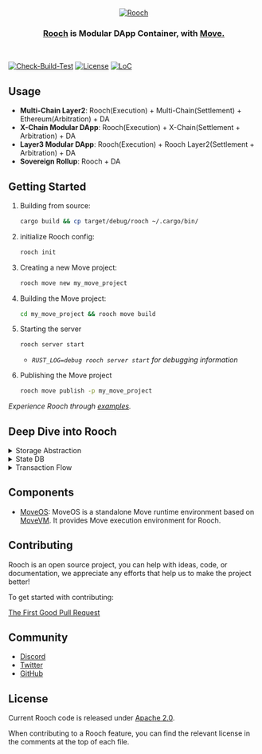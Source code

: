 <div align="center">
  <br />
  <br />
  <a href="https://rooch.network"><img alt="Rooch" src="https://rooch.network/logo/rooch_black_combine.svg" width=384></a>
  <br />
  <h3><a href="https://rooch.network">Rooch</a> is Modular DApp Container, with <a href="https://github.com/move-language/move)">Move.</a></h3>
  <br />
</div>

[![Check-Build-Test](https://github.com/rooch-network/rooch/actions/workflows/check_build_test.yml/badge.svg)](https://github.com/rooch-network/rooch/actions/workflows/check_build_test.yml)
[![License](https://img.shields.io/badge/license-Apache-green.svg)](LICENSE)
[![LoC](https://tokei.rs/b1/github/rooch-network/rooch?category=lines)](https://github.com/rooch-network/rooch)

## Usage

* **Multi-Chain Layer2**: Rooch(Execution) + Multi-Chain(Settlement) + Ethereum(Arbitration) + DA
* **X-Chain Modular DApp**: Rooch(Execution) + X-Chain(Settlement + Arbitration) + DA
* **Layer3 Modular DApp**: Rooch(Execution) + Rooch Layer2(Settlement + Arbitration) + DA
* **Sovereign Rollup**: Rooch + DA

## Getting Started

1. Building from source:
    ```bash
    cargo build && cp target/debug/rooch ~/.cargo/bin/
    ```

2. initialize Rooch config:
    ```bash
    rooch init
    ```
 
3. Creating a new Move project:
    ```bash
    rooch move new my_move_project
    ```
4. Building the Move project:
    ```bash
    cd my_move_project && rooch move build
    ```
   
5. Starting the server
    ```bash
    rooch server start
    ```
   * *`RUST_LOG=debug rooch server start` for debugging information*

6. Publishing the Move project
    ```bash
    rooch move publish -p my_move_project
    ```
   
*Experience Rooch through [examples](examples).*

## Deep Dive into Rooch

<details>
<summary>Storage Abstraction</summary>

- [Docs](./docs/website/pages/docs/tech-highlights/storage_abstraction.en-US.mdx)

- Overview:

![Storage Abstraction](./docs/website/public/docs/rooch-design-storage-abstraction.svg)
</details>

<details>
<summary>State DB</summary>

- Overview:

![State DB](./docs/website/public/docs/rooch-design-statedb.svg)

</details>

<details>
<summary>Transaction Flow</summary>

- [Docs](./docs/website/pages/docs/tech-highlights/transaction_flow.en-US.mdx)
- Overview:
![Rooch Transaction Flow](./docs/website/public/docs/rooch-design-transaction-flow-functional-perspective.svg)

</details>

## Components

* [MoveOS](./moveos): MoveOS is a standalone Move runtime environment based on [MoveVM](https://github.com/move-language/move). It provides Move execution environment for Rooch.

## Contributing

Rooch is an open source project, you can help with ideas, code, or documentation, we appreciate any efforts that help us to make the project better! 

To get started with contributing:

[The First Good Pull Request](./CONTRIBUTING.md)

## Community

* [Discord](https://discord.gg/hpJZkBFggN)
* [Twitter](https://twitter.com/RoochNetwork)
* [GitHub](https://github.com/rooch-network)

## License

Current Rooch code is released under [Apache 2.0](./LICENSE).

When contributing to a Rooch feature, you can find the relevant license in the comments at the top of each file.
